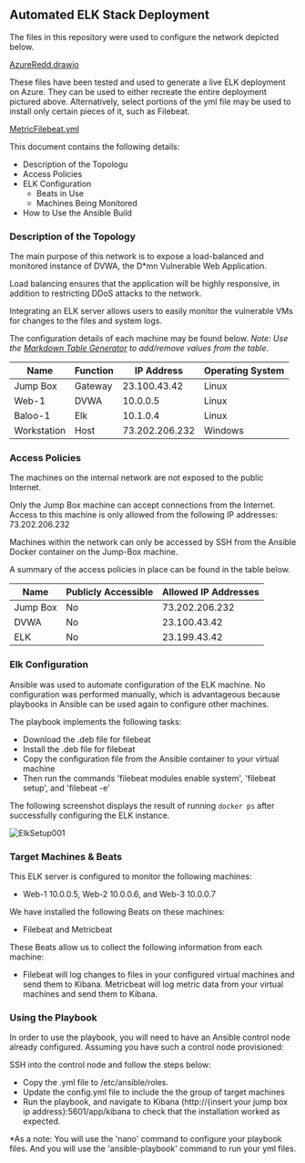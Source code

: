 ## Automated ELK Stack Deployment

The files in this repository were used to configure the network depicted below.

[AzureRedd.drawio](CybersecurityProjects/AzureRedd.drawio)

These files have been tested and used to generate a live ELK deployment on Azure. They can be used to either recreate the entire deployment pictured above. Alternatively, select portions of the yml file may be used to install only certain pieces of it, such as Filebeat.

[MetricFilebeat.yml](CybersecurityProjects/MetricFilebeat.yml)

This document contains the following details:
- Description of the Topologu
- Access Policies
- ELK Configuration
  - Beats in Use
  - Machines Being Monitored
- How to Use the Ansible Build


### Description of the Topology

The main purpose of this network is to expose a load-balanced and monitored instance of DVWA, the D*mn Vulnerable Web Application.

Load balancing ensures that the application will be highly responsive, in addition to restricting DDoS attacks to the network.

Integrating an ELK server allows users to easily monitor the vulnerable VMs for changes to the files and system logs.

The configuration details of each machine may be found below.
_Note: Use the [Markdown Table Generator](http://www.tablesgenerator.com/markdown_tables) to add/remove values from the table_.

| Name      | Function | IP Address   | Operating System |
|-----------|----------|--------------|------------------|
| Jump Box  | Gateway  |23.100.43.42  | Linux            |
| Web-1     | DVWA     |10.0.0.5      | Linux            |
| Baloo-1   | Elk      |10.1.0.4      | Linux            |
|Workstation| Host     |73.202.206.232| Windows          |

### Access Policies

The machines on the internal network are not exposed to the public Internet. 

Only the Jump Box machine can accept connections from the Internet. Access to this machine is only allowed from the following IP addresses:
73.202.206.232

Machines within the network can only be accessed by SSH from the Ansible Docker container on the Jump-Box machine.

A summary of the access policies in place can be found in the table below.

| Name     | Publicly Accessible | Allowed IP Addresses |
|----------|---------------------|----------------------|
| Jump Box | No                  | 73.202.206.232       |
| DVWA     | No                  | 23.100.43.42         |
| ELK      | No                  | 23.199.43.42         |

### Elk Configuration

Ansible was used to automate configuration of the ELK machine. No configuration was performed manually, which is advantageous because playbooks
in Ansible can be used again to configure other machines.

The playbook implements the following tasks:
- Download the .deb file for filebeat
- Install the .deb file for filebeat
- Copy the configuration file from the Ansible container to your virtual machine
- Then run the commands 'filebeat modules enable system', 'filebeat setup', and 'filebeat -e'

The following screenshot displays the result of running `docker ps` after successfully configuring the ELK instance.

![ElkSetup001](CybersecurityProjects/ElkSetup001.png)

### Target Machines & Beats
This ELK server is configured to monitor the following machines:
- Web-1 10.0.0.5, Web-2 10.0.0.6, and Web-3 10.0.0.7

We have installed the following Beats on these machines:
- Filebeat and Metricbeat

These Beats allow us to collect the following information from each machine:
- Filebeat will log changes to files in your configured virtual machines and send them to Kibana.
Metricbeat will log metric data from your virtual machines and send them to Kibana.

### Using the Playbook
In order to use the playbook, you will need to have an Ansible control node already configured. Assuming you have such a control node provisioned: 

SSH into the control node and follow the steps below:
- Copy the .yml file to /etc/ansible/roles.
- Update the config.yml file to include the the group of target machines 
- Run the playbook, and navigate to Kibana (http://{insert your jump box ip address}:5601/app/kibana to check that the installation worked as expected.

*As a note: You will use the 'nano' command to configure your playbook files. And you will use the 'ansible-playbook' command to run your yml files.
